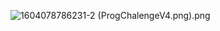 ![1604078786231-2 (ProgChalengeV4.png).png](https://github.com/SilverScalp/Programming_challenges_v4.0/blob/master/1604078786231-2%20(ProgChalengeV4.png).png)
